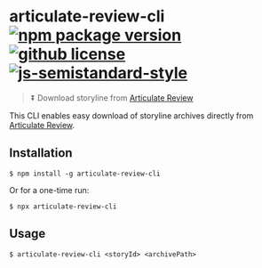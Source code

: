 # articulate-review-cli [![npm package version](https://img.shields.io/npm/v/articulate-review-cli.svg)](https://npm.im/articulate-review-cli) [![github license](https://img.shields.io/github/license/vladimyr/articulate-review-cli.svg)](https://github.com/vladimyr/articulate-review-cli/blob/master/LICENSE) [![js-semistandard-style](https://img.shields.io/badge/code%20style-semistandard-brightgreen.svg)](https://github.com/Flet/semistandard)

>:arrow_double_down: Download storyline from [Articulate Review](https://360.articulate.com/review/content)

This CLI enables easy download of storyline archives directly from [Articulate Review](https://360.articulate.com/review/content).

## Installation

```
$ npm install -g articulate-review-cli
```

Or for a one-time run:

```
$ npx articulate-review-cli
```

## Usage

```
$ articulate-review-cli <storyId> <archivePath>
```

